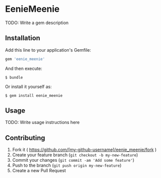 # EenieMeenie

TODO: Write a gem description

## Installation

Add this line to your application's Gemfile:

```ruby
gem 'eenie_meenie'
```

And then execute:

    $ bundle

Or install it yourself as:

    $ gem install eenie_meenie

## Usage

TODO: Write usage instructions here

## Contributing

1. Fork it ( https://github.com/[my-github-username]/eenie_meenie/fork )
2. Create your feature branch (`git checkout -b my-new-feature`)
3. Commit your changes (`git commit -am 'Add some feature'`)
4. Push to the branch (`git push origin my-new-feature`)
5. Create a new Pull Request
